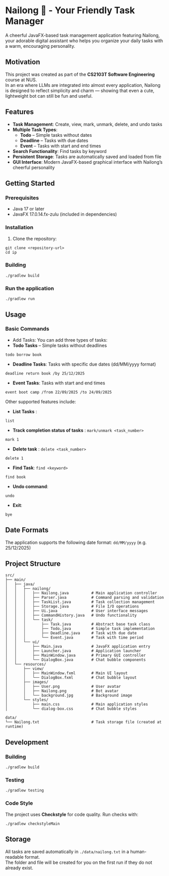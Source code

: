 # Nailong 🐣 - Your Friendly Task Manager

A cheerful JavaFX-based task management application featuring Nailong, your adorable digital assistant who helps you organize your daily tasks with a warm, encouraging personality.

## Motivation
This project was created as part of the **CS2103T Software Engineering** course at NUS.  
In an era where LLMs are integrated into almost every application, Nailong is designed to reflect simplicity and charm — showing that even a cute, lightweight bot can still be fun and useful.

## Features
- **Task Management**: Create, view, mark, unmark, delete, and undo tasks
- **Multiple Task Types**:
    - **Todo** – Simple tasks without dates
    - **Deadline** – Tasks with due dates
    - **Event** – Tasks with start and end times
- **Search Functionality**: Find tasks by keyword
- **Persistent Storage**: Tasks are automatically saved and loaded from file
- **GUI Interface**: Modern JavaFX-based graphical interface with Nailong’s cheerful personality

## Getting Started
### Prerequisites
* Java 17 or later
* JavaFX 17.0.14.fx-zulu (included in dependencies)

### Installation
1. Clone the repository:
```
git clone <repository-url>
cd ip
```

### Building
```
./gradlew build
```
### Run the application
```
./gradlew run
```

## Usage
### Basic Commands 
* Add Tasks: 
You can add three types of tasks:
* **Todo Tasks** – Simple tasks without deadlines
```
todo borrow book
```
* **Deadline Tasks**: Tasks with specific due dates (dd/MM/yyyy format)
```
deadline return book /by 25/12/2025
```
* **Event Tasks**: Tasks with start and end times
```
event boot camp /from 22/09/2025 /to 24/09/2025
```
Other supported features include:
* **List Tasks** :
```
list
```
* **Track completion status of tasks** : `mark/unmark <task_number>`
```
mark 1
```
* **Delete task** : `delete <task_number>`
```
delete 1
```
* **Find Task**: `find <keyword>`
```
find book
```
* **Undo command**:
```
undo
```
* **Exit**:
```
bye
```

## Date Formats
The application supports the following date format: `dd/MM/yyyy` (e.g. 25/12/2025)

## Project Structure
```
src/
├── main/
│   ├── java/
│   │   ├── nailong/
│   │   │   ├── Nailong.java          # Main application controller
│   │   │   ├── Parser.java           # Command parsing and validation
│   │   │   ├── TaskList.java         # Task collection management
│   │   │   ├── Storage.java          # File I/O operations
│   │   │   ├── Ui.java               # User interface messages
│   │   │   ├── CommandHistory.java   # Undo functionality
│   │   │   └── task/
│   │   │       ├── Task.java         # Abstract base task class
│   │   │       ├── Todo.java         # Simple task implementation
│   │   │       ├── Deadline.java     # Task with due date
│   │   │       └── Event.java        # Task with time period
│   │   └── ui/
│   │       ├── Main.java             # JavaFX application entry
│   │       ├── Launcher.java         # Application launcher
│   │       ├── MainWindow.java       # Primary GUI controller
│   │       └── DialogBox.java        # Chat bubble components
│   └── resources/
│       ├── view/
│       │   ├── MainWindow.fxml       # Main UI layout
│       │   └── DialogBox.fxml        # Chat bubble layout
│       ├── images/
│       │   ├── User.png              # User avatar
│       │   ├── Nailong.png           # Bot avatar
│       │   └── background.jpg        # Background image
│       └── styles/
│           ├── main.css              # Main application styles
│           └── dialog-box.css        # Chat bubble styles

data/
└── Nailong.txt                       # Task storage file (created at runtime)
```

## Development
### Building
```
./gradlew build
```
### Testing
```
./gradlew testing
```
### Code Style
The project uses **Checkstyle** for code quality. Run checks with:
```
./gradlew checkstyleMain
```

## Storage
All tasks are saved automatically in `./data/nailong.txt` in a human-readable format.  
The folder and file will be created for you on the first run if they do not already exist.

